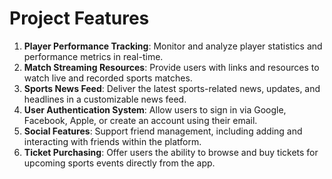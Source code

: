 # Project Features

1. **Player Performance Tracking**: Monitor and analyze player statistics and performance metrics in real-time.
2. **Match Streaming Resources**: Provide users with links and resources to watch live and recorded sports matches.
3. **Sports News Feed**: Deliver the latest sports-related news, updates, and headlines in a customizable news feed.
4. **User Authentication System**: Allow users to sign in via Google, Facebook, Apple, or create an account using their email.
5. **Social Features**: Support friend management, including adding and interacting with friends within the platform.
6. **Ticket Purchasing**: Offer users the ability to browse and buy tickets for upcoming sports events directly from the app.
